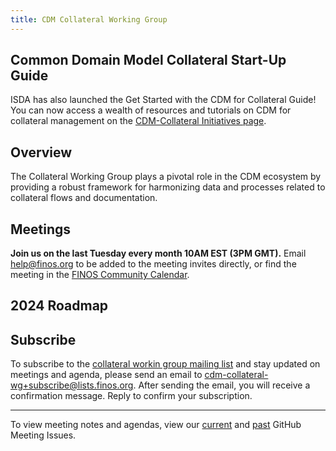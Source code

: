 ```yaml
---
title: CDM Collateral Working Group
---
```


## Common Domain Model Collateral Start-Up Guide

ISDA has also launched the Get Started with the CDM for Collateral Guide! You can now access a wealth of resources and tutorials on CDM for collateral management on the [CDM-Collateral Initiatives page](https://www.isda.org/2023/02/16/isda-collateral-initiatives/).

## Overview

The Collateral Working Group plays a pivotal role in the CDM ecosystem by providing a robust framework for harmonizing data and processes related to collateral flows and documentation.

## Meetings

**Join us on the last Tuesday every month 10AM EST (3PM GMT).** Email help@finos.org to be added to the meeting invites directly, or find the meeting in the [FINOS Community Calendar](https://calendar.google.com/calendar/embed?src=finos.org_fac8mo1rfc6ehscg0d80fi8jig%40group.calendar.google.com). 

## 2024 Roadmap



## Subscribe

To subscribe to the [collateral workin group mailing list](https://lists.finos.org/g/cdm-collateral-wg) and stay updated on meetings and agenda, please send an email to [cdm-collateral-wg+subscribe@lists.finos.org](mailto:cdm-collateral-wg+subscribe@lists.finos.org). After sending the email, you will receive a confirmation message. Reply to confirm your subscription.

---

To view meeting notes and agendas, view our [current](https://github.com/finos/common-domain-model/issues?q=is%3Aissue+%22CDM+Collateral+Working+Group%22+is%3Aopen) and [past](https://github.com/finos/common-domain-model/issues?q=is%3Aissue+%22CDM+Collateral+Working+Group%22+is%3Aclosed) GitHub Meeting Issues. 
